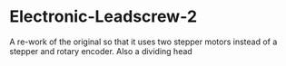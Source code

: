 # Electronic-Leadscrew-2
A re-work of the original so that it uses two stepper motors instead of a stepper and rotary encoder. Also a dividing head
